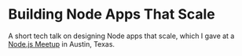 # Building Node Apps That Scale
A short tech talk on designing Node apps that scale, which I gave at a [Node.js Meetup](http://www.meetup.com/noders/events/230813523/) in Austin, Texas.
